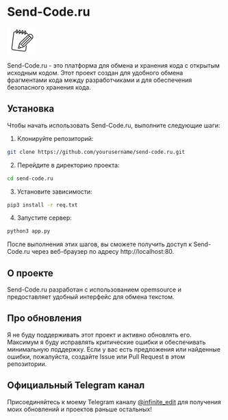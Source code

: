 # Send-Code.ru

![Send-Code.ru Logo](static/favicon.png)

Send-Code.ru - это платформа для обмена и хранения кода с открытым исходным кодом. Этот проект создан для удобного обмена фрагментами кода между разработчиками и для обеспечения безопасного хранения кода.

## Установка

Чтобы начать использовать Send-Code.ru, выполните следующие шаги:

1. Клонируйте репозиторий:
```bash
git clone https://github.com/yourusername/send-code.ru.git
```
2. Перейдите в директорию проекта:
```bash
cd send-code.ru
```
3. Установите зависимости:
```bash
pip3 install -r req.txt
```
4. Запустите сервер:
```bash
python3 app.py
```
После выполнения этих шагов, вы сможете получить доступ к Send-Code.ru через веб-браузер по адресу http://localhost:80.

## О проекте
Send-Code.ru разработан с использованием opemsource и предоставляет удобный интерфейс для обмена текстом.

## Про обновления
Я не буду поддерживать этот проект и активно обновлять его. Максимум я буду исправлять критические ошибки и обеспечивать минимальную поддержку.
Если у вас есть предложения или найденные ошибки, пожалуйста, создайте Issue или Pull Request в этом репозитории.

## Официальный Telegram канал
Присоединяйтесь к моему Telegram каналу [@infinite_edit](https://t.me/infinite_edit) для получения моих обновлений и проектов раньше остальных!
